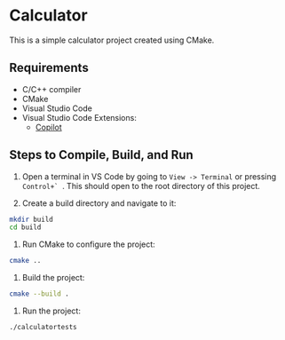 # Calculator

This is a simple calculator project created using CMake.

## Requirements

- C/C++ compiler
- CMake
- Visual Studio Code
- Visual Studio Code Extensions:
  - [Copilot](https://marketplace.visualstudio.com/items?itemName=GitHub.copilot)

## Steps to Compile, Build, and Run

1. Open a terminal in VS Code by going to `View -> Terminal` or pressing ``Control+` ``. This should open to the root directory of this project.

1. Create a build directory and navigate to it:

```sh
mkdir build
cd build
```

1. Run CMake to configure the project:

```sh
cmake ..
```

1. Build the project:

```sh
cmake --build .
```

1. Run the project:

```sh
./calculatortests
```
